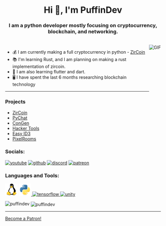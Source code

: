
<h1 align="center">Hi 👋, I'm PuffinDev</h1>
<h3 align="center">I am a python developer mostly focusing on cryptocurrency, blockchain, and networking.</h3>
</br>
<img align="right" alt="GIF" height="160px" src="https://avatars.githubusercontent.com/u/62402318?v=4" />

- 💰 I am currently making a full cryptocurrency in python - [ZirCoin](https://github.com/ZircoinOrg)
- 📚 I'm learning Rust, and I am planning on making a rust implementation of zircoin.
- 📱 I am also learning flutter and dart.
- 🖥️ I have spent the last 6 months researching blockchain technology

---

### Projects

<!-- PROJECTS-LIST:START -->
- [ZirCoin](https://github.com/ZircoinDevs)
- [PyChat](https://github.com/PuffinDev/PyChat4)
- [ConGen](https://github.com/PuffinDev/ConGen)
- [Hacker Tools](https://github.com/PuffinDev/Arch-Linux-Hacker-Tools)
- [Easy ID3](https://github.com/PuffinDev/Easy-ID3)
- [PixelRooms](https://github.com/PuffinDev/PixelRooms)
<!-- PROJECTS-LIST:END -->

<p align="left">
<h3 align="left">Socials:</h3>
<a href="https://youtube.com/channel/UCZXpvhJqJjFLrQztQnn5nlQ" target="blank"><img align="center" src="https://cdn.jsdelivr.net/npm/simple-icons@3.0.1/icons/youtube.svg" alt="youtube" height="30" width="40" /></a>
<a href="https://github.com/PuffinDev" target="blank"><img align="center" src="https://cdn.jsdelivr.net/npm/simple-icons@3.0.1/icons/github.svg" alt="github" height="30" width="40" /></a>
<a href="https://discord.gg/rKmKrV8Efz" target="blank"><img align="center" src="https://cdn.jsdelivr.net/npm/simple-icons@3.0.1/icons/discord.svg" alt="discord" height="30" width="40" /></a>
<a href="https://www.patreon.com/puffindev" target="blank"><img align="center" src="https://cdn.jsdelivr.net/npm/simple-icons@3.0.1/icons/patreon.svg" alt="patreon" height="30" width="40" /></a>
</p>

<h3 align="left">Languages and Tools:</h3>

<img src="https://raw.githubusercontent.com/devicons/devicon/master/icons/linux/linux-original.svg" alt="linux" width="40" height="40"/> </a> <a href="https://www.python.org" target="_blank"> <img src="https://raw.githubusercontent.com/devicons/devicon/master/icons/python/python-original.svg" alt="python" width="40" height="40"/> </a> <a href="https://www.tensorflow.org" target="_blank"> <img src="https://www.vectorlogo.zone/logos/tensorflow/tensorflow-icon.svg" alt="tensorflow" width="40" height="40"/> </a> <a href="https://unity.com/" target="_blank"> <img src="https://www.vectorlogo.zone/logos/unity3d/unity3d-icon.svg" alt="unity" width="40" height="40"/> </a> </p>

<p><img align="left" src="https://github-readme-stats.vercel.app/api/top-langs?username=puffindev&show_icons=true&locale=en&layout=compact" alt="puffindev" /></p>  
  
<p>&nbsp;<img align="center" src="https://github-readme-stats.vercel.app/api?username=puffindev&show_icons=true&locale=en" alt="puffindev" /></p>

-----
<a href="https://www.patreon.com/bePatron?u=62209003" data-patreon-widget-type="become-patron-button">Become a Patron!</a>
